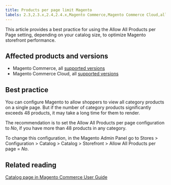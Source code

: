 ```yaml
---
title: Products per page limit Magento
labels: 2.3,2.3.x,2.4,2.4.x,Magento Commerce,Magento Commerce Cloud,allow all products,best practices,performance,products per page
---
```


This article provides a best practice for using the Allow All Products per Page setting, depending on your catalog size, to optimize Magento storefront performance.

## Affected products and versions

* Magento Commerce, all [supported versions](https://magento.com/sites/default/files/magento-software-lifecycle-policy.pdf)
* Magento Commerce Cloud, all [supported versions](https://magento.com/sites/default/files/magento-software-lifecycle-policy.pdf)

## Best practice

You can configure Magento to allow shoppers to view all category products on a single page. But if the number of category products significantly exceeds 48 products, it may take a long time for them to render.

The recommendation is to set the Allow All Products per page configuration to _No_, if you have more than 48 products in any category. 

To change this configuration, in the Magento Admin Panel go to Stores > Configuration > Catalog > Catalog > Storefront > Allow All Products per page = _No_.

## Related reading

[Catalog page in Magento Commerce User Guide](https://docs.magento.com/user-guide/configuration/catalog/catalog.html)